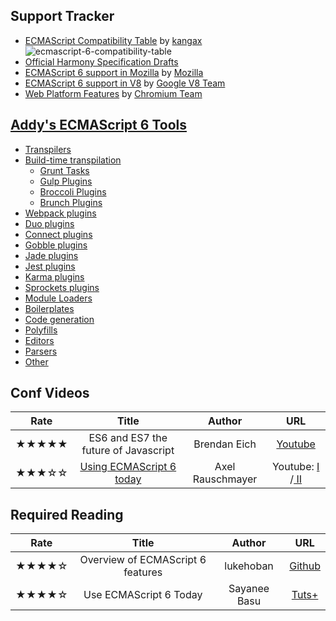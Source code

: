 ## Support Tracker
* [ECMAScript Compatibility Table](http://kangax.github.io/compat-table/es6/) by [kangax](kangax)
![ecmascript-6-compatibility-table](https://cloud.githubusercontent.com/assets/1564923/6500314/211bbcf4-c345-11e4-89b2-a7d6f5167a41.png)
* [Official Harmony Specification Drafts](http://wiki.ecmascript.org/doku.php?id=harmony:specification_drafts)
* [ECMAScript 6 support in Mozilla](https://developer.mozilla.org/en-US/docs/Web/JavaScript/New_in_JavaScript/ECMAScript_6_support_in_Mozilla) by [Mozilla](https://developer.mozilla.org/)
* [ECMAScript 6 support in V8](https://code.google.com/p/v8/issues/list?q=label:Harmony) by [Google V8 Team](https://code.google.com/p/v8/)
* [Web Platform Features](https://www.chromestatus.com/features#es6) by [Chromium Team](http://www.chromium.org/developers/web-platform-status)

## [Addy's ECMAScript 6 Tools](https://github.com/addyosmani/es6-tools)
* [Transpilers](https://github.com/addyosmani/es6-tools#transpilers)
* [Build-time transpilation](https://github.com/addyosmani/es6-tools#build-time-transpilation)
  * [Grunt Tasks](https://github.com/addyosmani/es6-tools#grunt-tasks)
  * [Gulp Plugins](https://github.com/addyosmani/es6-tools#gulp-plugins)
  * [Broccoli Plugins](https://github.com/addyosmani/es6-tools#broccoli-plugins)
  * [Brunch Plugins](https://github.com/addyosmani/es6-tools#brunch-plugins)
* [Webpack plugins](https://github.com/addyosmani/es6-tools#webpack-plugins)
* [Duo plugins](https://github.com/addyosmani/es6-tools#duo-plugins)
* [Connect plugins](https://github.com/addyosmani/es6-tools#connect-plugins)
* [Gobble plugins](https://github.com/addyosmani/es6-tools#gobble-plugins)
* [Jade plugins](https://github.com/addyosmani/es6-tools#jade-plugins)
* [Jest plugins](https://github.com/addyosmani/es6-tools#jest-plugins)
* [Karma plugins](https://github.com/addyosmani/es6-tools#karma-plugins)
* [Sprockets plugins](https://github.com/addyosmani/es6-tools#sprockets-plugins)
* [Module Loaders](https://github.com/addyosmani/es6-tools#module-loaders)
* [Boilerplates](https://github.com/addyosmani/es6-tools#boilerplates)
* [Code generation](https://github.com/addyosmani/es6-tools#code-generation)
* [Polyfills](https://github.com/addyosmani/es6-tools#polyfills)
* [Editors](https://github.com/addyosmani/es6-tools#editors)
* [Parsers](https://github.com/addyosmani/es6-tools#parsers)
* [Other](https://github.com/addyosmani/es6-tools#other)

## Conf Videos

|   Rate   |                 Title                |       Author     | URL |
| :------: | :----------------------------------: | :--------------: | :-: |
| ★★★★★ | ES6 and ES7 the future of Javascript |    Brendan Eich  | [Youtube](https://www.youtube.com/watch?v=6AytbSdWBKg&t=788) |
| ★★★☆☆ |       [Using ECMAScript 6 today](https://speakerdeck.com/rauschma/using-ecmascript-6-today)       | Axel Rauschmayer | Youtube: [I](https://www.youtube.com/watch?v=Fg3bEZIcnUw) /[ II](https://www.youtube.com/watch?v=Vhhq1WpzsnM) |

## Required Reading

|   Rate   | Title | Author | URL |
| :------: | :-: | :-: | :-: |
| ★★★★☆ | Overview of ECMAScript 6 features | lukehoban | [Github](https://github.com/lukehoban/es6features)|
| ★★★★☆ |Use ECMAScript 6 Today|Sayanee Basu|[Tuts+](https://code.tutsplus.com/articles/use-ecmascript-6-today--net-31582)|
